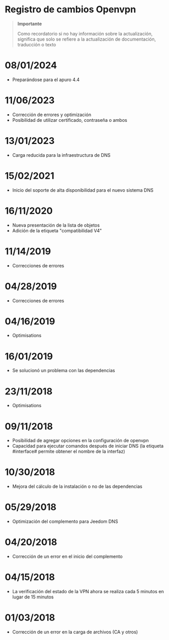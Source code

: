 # Registro de cambios Openvpn

>**Importante**
>
>Como recordatorio si no hay información sobre la actualización, significa que solo se refiere a la actualización de documentación, traducción o texto

# 08/01/2024

- Preparándose para el apuro 4.4

# 11/06/2023

- Corrección de errores y optimización
- Posibilidad de utilizar certificado, contraseña o ambos

# 13/01/2023

- Carga reducida para la infraestructura de DNS

# 15/02/2021

- Inicio del soporte de alta disponibilidad para el nuevo sistema DNS

# 16/11/2020

- Nueva presentación de la lista de objetos
- Adición de la etiqueta "compatibilidad V4"

# 11/14/2019

- Correcciones de errores

# 04/28/2019

- Correcciones de errores

# 04/16/2019

- Optimisations

# 16/01/2019

- Se solucionó un problema con las dependencias

# 23/11/2018

- Optimisations

# 09/11/2018

- Posibilidad de agregar opciones en la configuración de openvpn
- Capacidad para ejecutar comandos después de iniciar DNS (la etiqueta #interface# permite obtener el nombre de la interfaz)

# 10/30/2018

- Mejora del cálculo de la instalación o no de las dependencias

# 05/29/2018

- Optimización del complemento para Jeedom DNS

# 04/20/2018

- Corrección de un error en el inicio del complemento

# 04/15/2018

- La verificación del estado de la VPN ahora se realiza cada 5 minutos en lugar de 15 minutos

# 01/03/2018

-	Corrección de un error en la carga de archivos (CA y otros)
